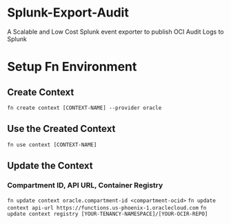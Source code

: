 # Splunk-Export-Audit
A Scalable and Low Cost Splunk event exporter to publish OCI Audit Logs to Splunk


# Setup Fn Environment
## Create Context
``` fn create context [CONTEXT-NAME] --provider oracle ```

## Use the Created Context
``` fn use context [CONTEXT-NAME] ```

## Update the Context
   ### Compartment ID, API URL, Container Registry
   ``` fn update context oracle.compartment-id <compartment-ocid> ```
   ``` fn update context api-url https://functions.us-phoenix-1.oraclecloud.com ```
   ``` fn update context registry [YOUR-TENANCY-NAMESPACE]/[YOUR-OCIR-REPO] ```
   

